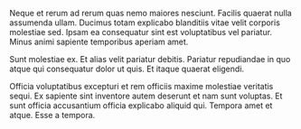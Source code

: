 Neque et rerum ad rerum quas nemo maiores nesciunt. Facilis quaerat nulla assumenda ullam. Ducimus totam explicabo blanditiis vitae velit corporis molestiae sed. Ipsam ea consequatur sint est voluptatibus vel pariatur. Minus animi sapiente temporibus aperiam amet.
 Sunt molestiae ex. Et alias velit pariatur debitis. Pariatur repudiandae in quo atque qui consequatur dolor ut quis. Et itaque quaerat eligendi.
 Officia voluptatibus excepturi et rem officiis maxime molestiae veritatis sequi. Ex sapiente sint inventore autem deserunt et nam sunt voluptas. Et sunt officia accusantium officia explicabo aliquid qui. Tempora amet et atque. Esse a tempora.